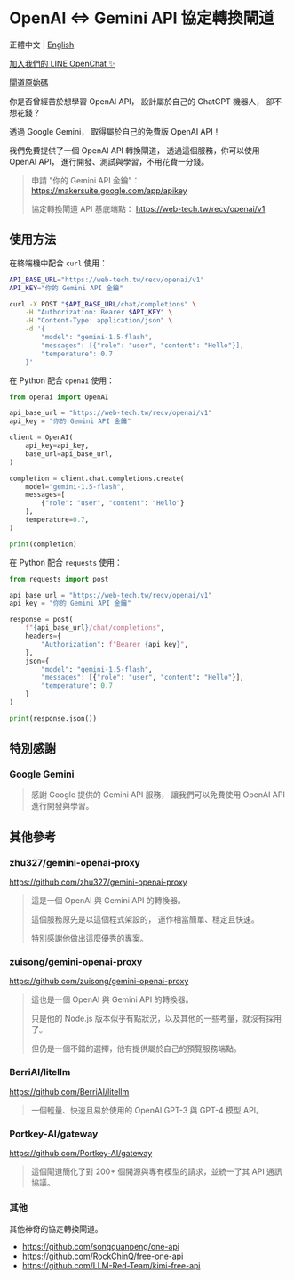 # OpenAI <=> Gemini API 協定轉換閘道

正體中文 | [English](README.md)

[加入我們的 LINE OpenChat ✨](https://web-tech.tw/ai)

[閘道原始碼](https://github.com/ai-tech-tw/ironnect)

你是否曾經苦於想學習 OpenAI API，
設計屬於自己的 ChatGPT 機器人，
卻不想花錢？

透過 Google Gemini，
取得屬於自己的免費版 OpenAI API！

我們免費提供了一個 OpenAI API 轉換閘道，
透過這個服務，你可以使用 OpenAI API，
進行開發、測試與學習，不用花費一分錢。

> 申請 "你的 Gemini API 金鑰"： <https://makersuite.google.com/app/apikey>
>
> 協定轉換閘道 API 基底端點： <https://web-tech.tw/recv/openai/v1>

## 使用方法

在終端機中配合 `curl` 使用：

```sh
API_BASE_URL="https://web-tech.tw/recv/openai/v1"
API_KEY="你的 Gemini API 金鑰"

curl -X POST "$API_BASE_URL/chat/completions" \
    -H "Authorization: Bearer $API_KEY" \
    -H "Content-Type: application/json" \
    -d '{
        "model": "gemini-1.5-flash",
        "messages": [{"role": "user", "content": "Hello"}],
        "temperature": 0.7
    }'
```

在 Python 配合 `openai` 使用：

```python
from openai import OpenAI

api_base_url = "https://web-tech.tw/recv/openai/v1"
api_key = "你的 Gemini API 金鑰"

client = OpenAI(
    api_key=api_key,
    base_url=api_base_url,
)

completion = client.chat.completions.create(
    model="gemini-1.5-flash",
    messages=[
        {"role": "user", "content": "Hello"}
    ],
    temperature=0.7,
)

print(completion)
```

在 Python 配合 `requests` 使用：

```python
from requests import post

api_base_url = "https://web-tech.tw/recv/openai/v1"
api_key = "你的 Gemini API 金鑰"

response = post(
    f"{api_base_url}/chat/completions",
    headers={
        "Authorization": f"Bearer {api_key}",
    },
    json={
        "model": "gemini-1.5-flash",
        "messages": [{"role": "user", "content": "Hello"}],
        "temperature": 0.7
    }
)

print(response.json())
```

## 特別感謝

### Google Gemini

> 感謝 Google 提供的 Gemini API 服務，
> 讓我們可以免費使用 OpenAI API 進行開發與學習。

## 其他參考

### zhu327/gemini-openai-proxy

<https://github.com/zhu327/gemini-openai-proxy>

> 這是一個 OpenAI 與 Gemini API 的轉換器。
>
> 這個服務原先是以這個程式架設的，
> 運作相當簡單、穩定且快速。
>
> 特別感謝他做出這麼優秀的專案。

### zuisong/gemini-openai-proxy

<https://github.com/zuisong/gemini-openai-proxy>

> 這也是一個 OpenAI 與 Gemini API 的轉換器。
>
> 只是他的 Node.js 版本似乎有點狀況，以及其他的一些考量，就沒有採用了。
>
> 但仍是一個不錯的選擇，他有提供屬於自己的預覽服務端點。

### BerriAI/litellm

<https://github.com/BerriAI/litellm>

> 一個輕量、快速且易於使用的 OpenAI GPT-3 與 GPT-4 模型 API。

### Portkey-AI/gateway

<https://github.com/Portkey-AI/gateway>

> 這個閘道簡化了對 200+ 個開源與專有模型的請求，並統一了其 API 通訊協議。

### 其他

其他神奇的協定轉換閘道。

- <https://github.com/songquanpeng/one-api>
- <https://github.com/RockChinQ/free-one-api>
- <https://github.com/LLM-Red-Team/kimi-free-api>
